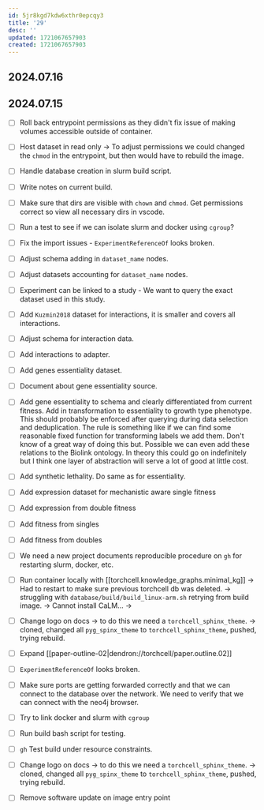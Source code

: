 ```yaml
---
id: 5jr8kgd7kdw6xthr0epcqy3
title: '29'
desc: ''
updated: 1721067657903
created: 1721067657903
---
```


## 2024.07.16

## 2024.07.15

- [ ] Roll back entrypoint permissions as they didn't fix issue of making volumes accessible outside of container.

- [ ] Host dataset in read only → To adjust permissions we could changed the `chmod` in the entrypoint, but then would have to rebuild the image.
- [ ] Handle database creation in slurm build script.
- [ ] Write notes on current build.
- [ ] Make sure that dirs are visible with `chown` and `chmod`. Get permissions correct so view all necessary dirs in vscode.
- [ ] Run a test to see if we can isolate slurm and docker using `cgroup`?
- [ ] Fix the import issues - `ExperimentReferenceOf` looks broken.
- [ ] Adjust schema adding in `dataset_name` nodes.
- [ ] Adjust datasets accounting for `dataset_name` nodes.
- [ ] Experiment can be linked to a study - We want to query the exact dataset used in this study.
- [ ] Add `Kuzmin2018` dataset for interactions, it is smaller and covers all interactions.
- [ ] Adjust schema for interaction data.
- [ ] Add interactions to adapter.
- [ ] Add genes essentiality dataset.
- [ ] Document about gene essentiality source.
- [ ] Add gene essentiality to schema and clearly differentiated from current fitness. Add in transformation to essentiality to growth type phenotype. This should probably be enforced after querying during data selection and deduplication. The rule is something like if we can find some reasonable fixed function for transforming labels we add them. Don't know of a great way of doing this but. Possible we can even add these relations to the Biolink ontology. In theory this could go on indefinitely but I think one layer of abstraction will serve a lot of good at little cost.
- [ ] Add synthetic lethality. Do same as for essentiality.
- [ ] Add expression dataset for mechanistic aware single fitness
- [ ] Add expression from double fitness
- [ ] Add fitness from singles
- [ ] Add fitness from doubles
- [ ] We need a new project documents reproducible procedure on `gh` for restarting slurm, docker, etc.
- [ ] Run container locally with [[torchcell.knowledge_graphs.minimal_kg]] → Had to restart to make sure previous torchcell db was deleted. → struggling with `database/build/build_linux-arm.sh` retrying from build image. → Cannot install CaLM... →
- [ ] Change logo on docs → to do this we need a `torchcell_sphinx_theme`. → cloned, changed all `pyg_spinx_theme` to `torchcell_sphinx_theme`, pushed, trying rebuild.
- [ ] Expand [[paper-outline-02|dendron://torchcell/paper.outline.02]]
- [ ] `ExperimentReferenceOf` looks broken.
- [ ] Make sure ports are getting forwarded correctly and that we can connect to the database over the network. We need to verify that we can connect with the neo4j browser.
- [ ] Try to link docker and slurm with `cgroup`
- [ ] Run build bash script for testing.
- [ ] `gh` Test build under resource constraints.
- [ ] Change logo on docs → to do this we need a `torchcell_sphinx_theme`. → cloned, changed all `pyg_spinx_theme` to `torchcell_sphinx_theme`, pushed, trying rebuild.
- [ ] Remove software update on image entry point

